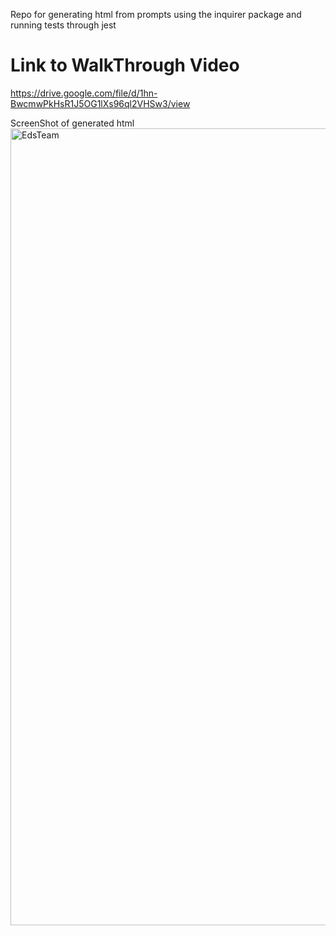 Repo for generating html from prompts using the inquirer package and running tests through jest

# Link to WalkThrough Video 
https://drive.google.com/file/d/1hn-BwcmwPkHsR1J5OG1lXs96ql2VHSw3/view

ScreenShot of generated html <img width="1275" alt="EdsTeam" src="https://user-images.githubusercontent.com/84059980/211659804-67d98c61-4fad-4e7b-854e-a50735a6beda.png">

